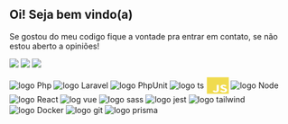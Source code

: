 ## Oi! Seja bem vindo(a) 
Se gostou do meu codigo fique a vontade pra entrar em contato, se não estou aberto a opiniões!    

<div> 
  
  <a href="https://discord.com/#4260" target="_blank"><img src="https://img.shields.io/badge/Discord-7289DA?style=for-the-badge&logo=discord&logoColor=white" target="_blank"></a> 
  <a href = "mailto:leandroguitarjesus89@gmail.com"><img src="https://img.shields.io/badge/Gmail-D14836?style=for-the-badge&logo=gmail&logoColor=white" target="_blank"></a>
  <a href="https://www.linkedin.com/in/leoscripts" target="_blank"><img src="https://img.shields.io/badge/-LinkedIn-%230077B5?style=for-the-badge&logo=linkedin&logoColor=white" target="_blank"></a>
  <a href="https://app.slack.com/client/user_profile/U024E4C3AN4" target="_blank"><img alt="" src="https://img.shields.io/badge/Slack-4A154B?style=for-the-badge&logo=slack&logoColor=white"/></a>

</div>

       
<div style="display: inline_block">
  <img align="center" height="50" width="50" alt="logo Php" src="https://advancedfilemanager.com/wp-content/uploads/2021/01/php_fm.png">
  <img align="center" height="30" width="30" alt="logo Laravel" src="https://laravel.com/img/logomark.min.svg">
  <img align="center" height="30" width="60" alt="logo PhpUnit" src="https://phpunit.de/img/phpunit.svg">
  <img align="center" height="30" width="30" alt="logo ts" src="https://github.com/LeoScripts/logos-imagens/blob/main/logo/ts.jpeg">
  <img align="center" height="30" width="40" alt="logo Js" src="https://raw.githubusercontent.com/devicons/devicon/master/icons/javascript/javascript-plain.svg">
  <img align="center" height="30" width="30" alt="logo Node" src="https://github.com/LeoScripts/logos-imagens/blob/main/logo/node.png">
  <img align="center" height="30" width="30" alt="logo React" src="https://github.com/LeoScripts/logos-imagens/blob/main/logo/react%20logo%20s.png">
  <img align="center" height="30" width="30" alt="log vue" src="https://github.com/LeoScripts/logos-imagens/blob/main/logo/vue.png">  
  <img align="center" height="30" width="40" alt="logo sass" src="https://github.com/LeoScripts/logos-imagens/blob/main/logo/sass.png">
  <img align="center" height="30" width="30" alt="logo jest" src="https://seeklogo.com/images/J/jest-logo-F9901EBBF7-seeklogo.com.png" >
  <img align="center" height="30" width="30" alt="logo tailwind" src="https://github.com/LeoScripts/logos-imagens/blob/main/logo/tailwind.png">
  <img align="center" height="30" width="30" alt="logo Docker" src="https://github.com/LeoScripts/logos-imagens/blob/main/logo/docker.png"> 
  <img align="center" height="30" width="40" alt="logo git" src="https://cdn.jsdelivr.net/gh/devicons/devicon/icons/git/git-original.svg"> 
  <img align="center" height="30" width="30" alt="logo prisma" src="https://github.com/LeoScripts/logos-imagens/blob/main/logo/prismaORM.png">
  
  
</div>

<br>

<div>
       
   <img  alt="" src="https://img.shields.io/badge/Unity-100000?style=for-the-badge&logo=unity&logoColor=white"/>
   
   <img alt="" src="https://img.shields.io/badge/Ubuntu-E95420?style=for-the-badge&logo=ubuntu&logoColor=white"/>
   <img alt="" src="https://img.shields.io/badge/Linux_Mint-87CF3E?style=for-the-badge&logo=linux-mint&logoColor=white"/>
   <img alt="" src="https://img.shields.io/badge/Windows-0078D6?style=for-the-badge&logo=windows&logoColor=white"/>
   
</div>



  
 
 
